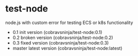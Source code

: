 # test-node
node.js with custom error for testing ECS or k8s functionality

- 0.1 init version      (cobravsninja/test-node:0.1)
- 0.2 broken version    (cobravsninja/test-node:0.2)
- 0.3 fixed version     (cobravsninja/test-node:0.3)
- master latest version (cobravsninja/test-node:latest)
